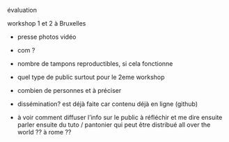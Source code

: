 évaluation

workshop 1 et 2 à Bruxelles

- presse photos vidéo
- com ?
- nombre de tampons reproductibles, si cela fonctionne
- quel type de public surtout pour le 2eme workshop
- combien de personnes et à préciser 

- dissémination? est déjà faite car contenu déjà en ligne (github)
- à voir comment diffuser l’info
sur le public à réfléchir et me dire ensuite
parler ensuite du tuto / pantonier qui peut être distribué all over the world ?? à rome ??

